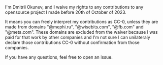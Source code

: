 I'm Dmitrii Okunev, and I waive my rights to any contributions to any opensource project I made before 20th of October of 2023.

It means you can freely interpret my contributions as CC-0, unless they are made from domains "@mephi.ru", "@wisebits.com", "@fb.com" and "@meta.com". These domains are excluded from the waiver because I was paid for that work by other companies and I'm not sure I can unilateraly declare those contributions CC-0 without confirmation from those companies.

If you have any questions, feel free to open an Issue.
